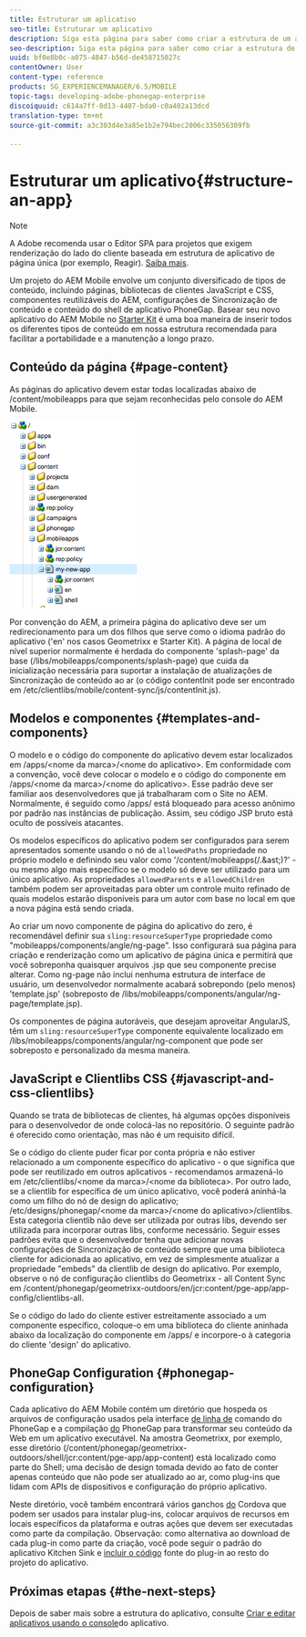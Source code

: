 ```yaml
---
title: Estruturar um aplicativo
seo-title: Estruturar um aplicativo
description: Siga esta página para saber como criar a estrutura de um aplicativo. Esta página descreve como estruturar modelos e componentes junto com informações sobre JavaScript e CSS Clientlibs.
seo-description: Siga esta página para saber como criar a estrutura de um aplicativo. Esta página descreve como estruturar modelos e componentes junto com informações sobre JavaScript e CSS Clientlibs.
uuid: bf0e8b0c-a075-4847-b56d-de458715027c
contentOwner: User
content-type: reference
products: SG_EXPERIENCEMANAGER/6.5/MOBILE
topic-tags: developing-adobe-phonegap-enterprise
discoiquuid: c614a7ff-0d13-4407-bda0-c0a402a13dcd
translation-type: tm+mt
source-git-commit: a3c303d4e3a85e1b2e794bec2006c335056309fb

---
```



# Estruturar um aplicativo{#structure-an-app}

>[!NOTE]
>
>A Adobe recomenda usar o Editor SPA para projetos que exigem renderização do lado do cliente baseada em estrutura de aplicativo de página única (por exemplo, Reagir). [Saiba mais](/help/sites-developing/spa-overview.md).

Um projeto do AEM Mobile envolve um conjunto diversificado de tipos de conteúdo, incluindo páginas, bibliotecas de clientes JavaScript e CSS, componentes reutilizáveis do AEM, configurações de Sincronização de conteúdo e conteúdo do shell de aplicativo PhoneGap. Basear seu novo aplicativo do AEM Mobile no [Starter Kit](https://github.com/Adobe-Marketing-Cloud-Apps/aem-phonegap-starter-kit) é uma boa maneira de inserir todos os diferentes tipos de conteúdo em nossa estrutura recomendada para facilitar a portabilidade e a manutenção a longo prazo.

## Conteúdo da página {#page-content}

As páginas do aplicativo devem estar todas localizadas abaixo de /content/mobileapps para que sejam reconhecidas pelo console do AEM Mobile.

![chlimage_1-52](assets/chlimage_1-52.png)

Por convenção do AEM, a primeira página do aplicativo deve ser um redirecionamento para um dos filhos que serve como o idioma padrão do aplicativo (&#39;en&#39; nos casos Geometrixx e Starter Kit). A página de local de nível superior normalmente é herdada do componente &#39;splash-page&#39; da base (/libs/mobileapps/components/splash-page) que cuida da inicialização necessária para suportar a instalação de atualizações de Sincronização de conteúdo ao ar (o código contentInit pode ser encontrado em /etc/clientlibs/mobile/content-sync/js/contentInit.js).

## Modelos e componentes {#templates-and-components}

O modelo e o código do componente do aplicativo devem estar localizados em /apps/&lt;nome da marca>/&lt;nome do aplicativo>. Em conformidade com a convenção, você deve colocar o modelo e o código do componente em /apps/&lt;nome da marca>/&lt;nome do aplicativo>. Esse padrão deve ser familiar aos desenvolvedores que já trabalharam com o Site no AEM. Normalmente, é seguido como /apps/ está bloqueado para acesso anônimo por padrão nas instâncias de publicação. Assim, seu código JSP bruto está oculto de possíveis atacantes.

Os modelos específicos do aplicativo podem ser configurados para serem apresentados somente usando o nó de `allowedPaths` propriedade no próprio modelo e definindo seu valor como &#39;/content/mobileapps(/.&amp;ast;)?&#39; - ou mesmo algo mais específico se o modelo só deve ser utilizado para um único aplicativo. As propriedades `allowedParents` e `allowedChildren` também podem ser aproveitadas para obter um controle muito refinado de quais modelos estarão disponíveis para um autor com base no local em que a nova página está sendo criada.

Ao criar um novo componente de página do aplicativo do zero, é recomendável definir sua `sling:resourceSuperType` propriedade como &quot;mobileapps/components/angle/ng-page&quot;. Isso configurará sua página para criação e renderização como um aplicativo de página única e permitirá que você sobreponha quaisquer arquivos .jsp que seu componente precise alterar. Como ng-page não inclui nenhuma estrutura de interface de usuário, um desenvolvedor normalmente acabará sobrepondo (pelo menos) &#39;template.jsp&#39; (sobreposto de /libs/mobileapps/components/angular/ng-page/template.jsp).

Os componentes de página autoráveis, que desejam aproveitar AngularJS, têm um `sling:resourceSuperType` componente equivalente localizado em /libs/mobileapps/components/angular/ng-component que pode ser sobreposto e personalizado da mesma maneira.

## JavaScript e Clientlibs CSS {#javascript-and-css-clientlibs}

Quando se trata de bibliotecas de clientes, há algumas opções disponíveis para o desenvolvedor de onde colocá-las no repositório. O seguinte padrão é oferecido como orientação, mas não é um requisito difícil.

Se o código do cliente puder ficar por conta própria e não estiver relacionado a um componente específico do aplicativo - o que significa que pode ser reutilizado em outros aplicativos - recomendamos armazená-lo em /etc/clientlibs/&lt;nome da marca>/&lt;nome da biblioteca>. Por outro lado, se a clientlib for específica de um único aplicativo, você poderá aninhá-la como um filho do nó de design do aplicativo; /etc/designs/phonegap/&lt;nome da marca>/&lt;nome do aplicativo>/clientlibs. Esta categoria clientlib não deve ser utilizada por outras libs, devendo ser utilizada para incorporar outras libs, conforme necessário. Seguir esses padrões evita que o desenvolvedor tenha que adicionar novas configurações de Sincronização de conteúdo sempre que uma biblioteca cliente for adicionada ao aplicativo, em vez de simplesmente atualizar a propriedade &quot;embeds&quot; da clientlib de design do aplicativo. Por exemplo, observe o nó de configuração clientlibs do Geometrixx - all Content Sync em /content/phonegap/geometrixx-outdoors/en/jcr:content/pge-app/app-config/clientlibs-all.

Se o código do lado do cliente estiver estreitamente associado a um componente específico, coloque-o em uma biblioteca do cliente aninhada abaixo da localização do componente em /apps/ e incorpore-o à categoria do cliente &#39;design&#39; do aplicativo.

## PhoneGap Configuration {#phonegap-configuration}

Cada aplicativo do AEM Mobile contém um diretório que hospeda os arquivos de configuração usados pela interface [de linha de](https://github.com/phonegap/phonegap-cli) comando do PhoneGap e a compilação [do](https://build.phonegap.com/) PhoneGap para transformar seu conteúdo da Web em um aplicativo executável. Na amostra Geometrixx, por exemplo, esse diretório (/content/phonegap/geometrixx-outdoors/shell/jcr:content/pge-app/app-content) está localizado como parte do Shell; uma decisão de design tomada devido ao fato de conter apenas conteúdo que não pode ser atualizado ao ar, como plug-ins que lidam com APIs de dispositivos e configuração do próprio aplicativo.

Neste diretório, você também encontrará vários ganchos [do](https://cordova.apache.org/docs/en/edge/guide_appdev_hooks_index.md.html#Hooks%20Guide) Cordova que podem ser usados para instalar plug-ins, colocar arquivos de recursos em locais específicos da plataforma e outras ações que devem ser executadas como parte da compilação. Observação: como alternativa ao download de cada plug-in como parte da criação, você pode seguir o padrão do aplicativo Kitchen Sink e [incluir o código](https://github.com/blefebvre/aem-phonegap-kitchen-sink/tree/master/content/src/main/content/jcr_root/content/phonegap/kitchen-sink/shell/_jcr_content/pge-app/app-content/phonegap/plugins) fonte do plug-in ao resto do projeto do aplicativo.

## Próximas etapas {#the-next-steps}

Depois de saber mais sobre a estrutura do aplicativo, consulte [Criar e editar aplicativos usando o console](/help/mobile/phonegap-apps-console.md)do aplicativo.
